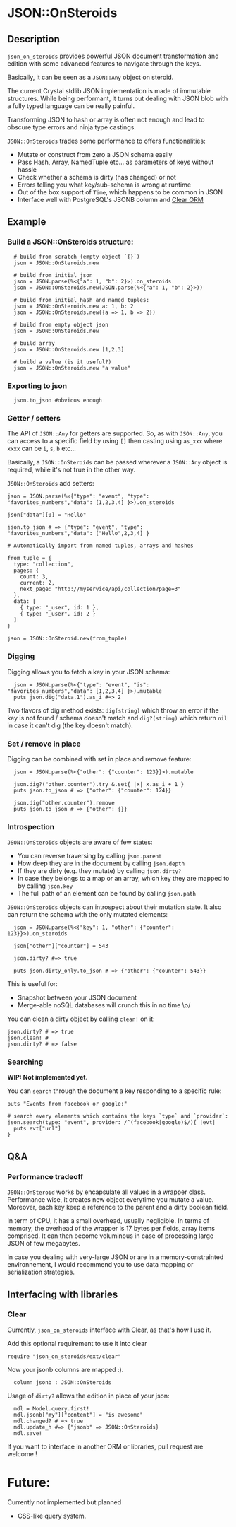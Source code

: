 # JSON::OnSteroids

## Description

`json_on_steroids` provides powerful JSON document transformation and edition
with some advanced features to navigate through the keys.

Basically, it can be seen as a `JSON::Any` object on steroid.

The current Crystal stdlib JSON implementation is made of immutable structures.
While being performant, it turns out dealing with JSON blob with a fully typed language can be really painful.

Transforming JSON to hash or array is often not enough and lead to obscure type errors and ninja type castings.

`JSON::OnSteroids` trades some performance to offers functionalities:

- Mutate or construct from zero a JSON schema easily
- Pass Hash, Array, NamedTuple etc... as parameters of keys without hassle
- Check whether a schema is dirty (has changed) or not
- Errors telling you what key/sub-schema is wrong at runtime
- Out of the box support of `Time`, which happens to be common in JSON
- Interface well with PostgreSQL's JSONB column and [Clear ORM](https://github.com/anykeyh/clear)

## Example

### Build a JSON::OnSteroids structure:

```crystal
  # build from scratch (empty object `{}`)
  json = JSON::OnSteroids.new

  # build from initial json
  json = JSON.parse(%<{"a": 1, "b": 2}>).on_steroids
  json = JSON::OnSteroids.new(JSON.parse(%<{"a": 1, "b": 2}>))

  # build from initial hash and named tuples:
  json = JSON::OnSteroids.new a: 1, b: 2
  json = JSON::OnSteroids.new({a => 1, b => 2})

  # build from empty object json
  json = JSON::OnSteroids.new

  # build array
  json = JSON::OnSteroids.new [1,2,3]

  # build a value (is it useful?)
  json = JSON::OnSteroids.new "a value"
```

### Exporting to json

```crystal
  json.to_json #obvious enough
```

### Getter / setters

The API of `JSON::Any` for getters are supported. So, as with `JSON::Any`, you
can access to a specific field by using `[]` then casting using `as_xxx` where
`xxxx` can be `i`, `s`, `b` etc...

Basically, a `JSON::OnSteroids` can be passed wherever a `JSON::Any` object is
required, while it's not true in the other way.

`JSON::OnSteroids` add setters:

```crystal
json = JSON.parse(%<{"type": "event", "type": "favorites_numbers","data": [1,2,3,4] }>).on_steroids

json["data"][0] = "Hello"

json.to_json # => {"type": "event", "type": "favorites_numbers","data": ["Hello",2,3,4] }

# Automatically import from named tuples, arrays and hashes

from_tuple = {
  type: "collection",
  pages: {
    count: 3,
    current: 2,
    next_page: "http://myservice/api/collection?page=3"
  },
  data: [
    { type: "_user", id: 1 },
    { type: "_user", id: 2 }
  ]
}

json = JSON::OnSteroid.new(from_tuple)
```

### Digging

Digging allows you to fetch a key in your JSON schema:

```crystal
  json = JSON.parse(%<{"type": "event", "is": "favorites_numbers","data": [1,2,3,4] }>).mutable
  puts json.dig("data.1").as_i #=> 2
```

Two flavors of dig method exists:
`dig(string)` which throw an error if the key is not found / schema doesn't match and `dig?(string)` which return
`nil` in case it can't dig (the key doesn't match).

### Set / remove in place
Digging can be combined with set in place and remove feature:

```crystal
  json = JSON.parse(%<{"other": {"counter": 123}}>).mutable

  json.dig?("other.counter").try &.set{ |x| x.as_i + 1 }
  puts json.to_json # => {"other": {"counter": 124}}

  json.dig("other.counter").remove
  puts json.to_json # => {"other": {}}
```

### Introspection

`JSON::OnSteroids` objects are aware of few states:
- You can reverse traversing by calling `json.parent`
- How deep they are in the document by calling `json.depth`
- If they are dirty (e.g. they mutate) by calling `json.dirty?`
- In case they belongs to a map or an array,
  which key they are mapped to by calling `json.key`
- The full path of an element can be found by calling `json.path`

`JSON::OnSteroids` objects can introspect about their mutation state.
  It also can return the schema with the only mutated elements:

```crystal
  json = JSON.parse(%<{"key": 1, "other": {"counter": 123}}>).on_steroids

  json["other"]["counter"] = 543

  json.dirty? #=> true

  puts json.dirty_only.to_json # => {"other": {"counter": 543}}
```

This is useful for:
- Snapshot between your JSON document
- Merge-able noSQL databases will crunch this in no time \o/

You can clean a dirty object by calling `clean!` on it:

```crystal
json.dirty? # => true
json.clean! #
json.dirty? # => false
```

### Searching

**WIP: Not implemented yet.**

You can `search` through the document a key responding to a specific rule:

```crystal
puts "Events from facebook or google:"

# search every elements which contains the keys `type` and `provider`:
json.search(type: "event", provider: /^(facebook|google)$/){ |evt|
  puts evt["url"]
}
```

## Q&A

### Performance tradeoff

`JSON::OnSteroid` works by encapsulate all values in a wrapper class. Performance wise, it
creates new object everytime you mutate a value. Moreover, each key keep a reference
to the parent and a dirty boolean field.

In term of CPU, it has a small overhead, usually negligible. In terms of memory,
the overhead of the wrapper is 17 bytes per fields, array items comprised.
It can then become voluminous in case of processing large JSON of few megabytes.

In case you dealing with very-large JSON or are in a memory-constrainted
environnement, I would recommend you to use data mapping or serialization strategies.

## Interfacing with libraries

### Clear

Currently, `json_on_steroids` interface with [Clear](https://github.com/anykeyh/clear),
as that's how I use it.

Add this optional requirement to use it into clear

```crystal
require "json_on_steroids/ext/clear"
```

Now your jsonb columns are mapped :).

```crystal
  column jsonb : JSON::OnSteroids
```
Usage of `dirty?` allows the edition in place of your json:

```crystal
  mdl = Model.query.first!
  mdl.jsonb["my"]["content"] = "is awesome"
  mdl.changed? # => true
  mdl.update_h #=> {"jsonb" => JSON::OnSteroids}
  mdl.save!
```

If you want to interface in another ORM or libraries, pull request are welcome !

# Future:

Currently not implemented but planned

- CSS-like query system.
